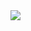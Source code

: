 
<img align="center" src="https://github-readme-stats.vercel.app/api/wakatime?username={hellolyd2012}&theme=transparent&hide_border=true&layout=compact&langs_count=22" />
